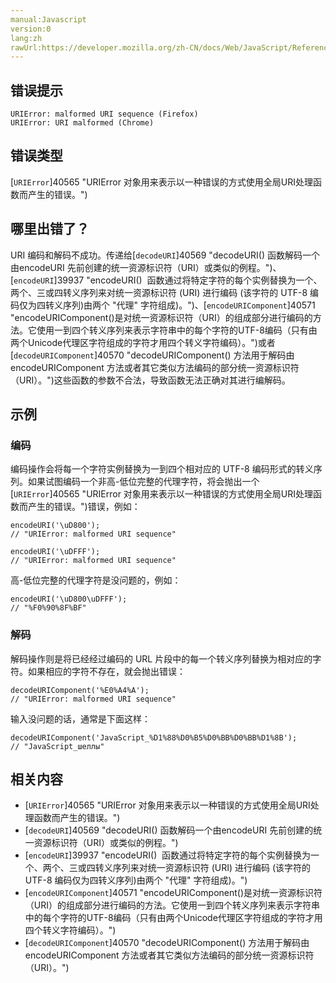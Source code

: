 ```yaml
---
manual:Javascript
version:0
lang:zh
rawUrl:https://developer.mozilla.org/zh-CN/docs/Web/JavaScript/Reference/Errors/Malformed_URI#
---
```






## 错误提示<a name="错误提示"></a>

```
URIError: malformed URI sequence (Firefox)
URIError: URI malformed (Chrome)

```

## 错误类型<a name="错误类型"></a>


[`URIError`]40565 "URIError 对象用来表示以一种错误的方式使用全局URI处理函数而产生的错误。")


## 哪里出错了？<a name="哪里出错了？"></a>


URI 编码和解码不成功。传递给[`decodeURI`]40569 "decodeURI() 函数解码一个由encodeURI 先前创建的统一资源标识符（URI）或类似的例程。")、[`encodeURI`]39937 "encodeURI()  函数通过将特定字符的每个实例替换为一个、两个、三或四转义序列来对统一资源标识符 (URI) 进行编码 (该字符的 UTF-8 编码仅为四转义序列)由两个 "代理" 字符组成)。")、[`encodeURIComponent`]40571 "encodeURIComponent()是对统一资源标识符（URI）的组成部分进行编码的方法。它使用一到四个转义序列来表示字符串中的每个字符的UTF-8编码（只有由两个Unicode代理区字符组成的字符才用四个转义字符编码）。")或者[`decodeURIComponent`]40570 "decodeURIComponent() 方法用于解码由 encodeURIComponent 方法或者其它类似方法编码的部分统一资源标识符（URI）。")这些函数的参数不合法，导致函数无法正确对其进行编解码。


## 示例<a name="示例"></a>

### 编码<a name="编码"></a>


编码操作会将每一个字符实例替换为一到四个相对应的 UTF-8 编码形式的转义序列。如果试图编码一个非高-低位完整的代理字符，将会抛出一个[`URIError`]40565 "URIError 对象用来表示以一种错误的方式使用全局URI处理函数而产生的错误。")错误，例如：


```
encodeURI('\uD800');
// "URIError: malformed URI sequence"

encodeURI('\uDFFF');
// "URIError: malformed URI sequence"
```


高-低位完整的代理字符是没问题的，例如：


```
encodeURI('\uD800\uDFFF');
// "%F0%90%8F%BF"
```

### 解码<a name="解码"></a>


解码操作则是将已经经过编码的 URL 片段中的每一个转义序列替换为相对应的字符。如果相应的字符不存在，就会抛出错误：


```
decodeURIComponent('%E0%A4%A');
// "URIError: malformed URI sequence"
```


输入没问题的话，通常是下面这样：


```
decodeURIComponent('JavaScript_%D1%88%D0%B5%D0%BB%D0%BB%D1%8B');
// "JavaScript_шеллы"
```

## 相关内容<a name="相关内容"></a>

* [`URIError`]40565 "URIError 对象用来表示以一种错误的方式使用全局URI处理函数而产生的错误。")
* [`decodeURI`]40569 "decodeURI() 函数解码一个由encodeURI 先前创建的统一资源标识符（URI）或类似的例程。")
* [`encodeURI`]39937 "encodeURI()  函数通过将特定字符的每个实例替换为一个、两个、三或四转义序列来对统一资源标识符 (URI) 进行编码 (该字符的 UTF-8 编码仅为四转义序列)由两个 "代理" 字符组成)。")
* [`encodeURIComponent`]40571 "encodeURIComponent()是对统一资源标识符（URI）的组成部分进行编码的方法。它使用一到四个转义序列来表示字符串中的每个字符的UTF-8编码（只有由两个Unicode代理区字符组成的字符才用四个转义字符编码）。")
* [`decodeURIComponent`]40570 "decodeURIComponent() 方法用于解码由 encodeURIComponent 方法或者其它类似方法编码的部分统一资源标识符（URI）。")



